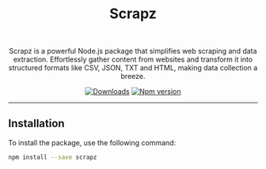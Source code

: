 <div align="center">
	<h1>Scrapz</h1> 
	<br>
	<p>Scrapz is a powerful Node.js package that simplifies web scraping and data extraction. Effortlessly gather content from websites and transform it into structured formats like CSV, JSON, TXT and HTML, making data collection a breeze.</p>
	<a href="https://www.npmjs.com/package/scrapz"><img src="https://img.shields.io/npm/dw/scrapz" alt="Downloads"></a>
	<a href="https://www.npmjs.com/package/scrapz"><img src="https://img.shields.io/npm/v/scrapz" alt="Npm version"></a>
</div>

---
## Installation
To install the package, use the following command:
```sh
npm install --save scrapz
```
